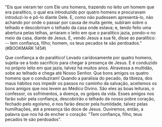 
"Eis que vieram ter com Ele uns homens, trazendo no leito um homem que era paralítico, o qual era introduzido por quatro homens e procuravam introduzi-lo e pô-lo diante Dele. E, como não pudessem apresentá-lo, não achando por onde o passar por causa de muita gente, subiram sobre o telhado e descobriram o telhado da casa onde estava; e, tendo feito uma abertura pelas telhas, arriaram o leito em que o paralítico jazia, pondo-o no meio da casa, diante de Jesus. E, vendo Jesus a sua fé, disse ao paralítico: -- tem confiança, filho; homem, os teus pecados te são perdoados."(#BOOKMARK 145#)

Que confiança a do paralítico! Levado caridosamente por quatro homens, sujeita-se a todo sacrifício para chegar à presença de Jesus. E é conduzido no próprio leito em que jazia, talvez há muitos anos. Atravessa a multidão, sobe ao telhado e chega até Nosso Senhor. Que bons amigos os quatro homens que o conduziram! Quando a paralisia do pecado, da tibieza, dos maus hábitos nos impedir os passos no caminho da salvação, aceitemos os bons amigos que nos levem ao Médico Divino. São eles as boas leituras, o confessor, os sofrimentos, a doença, os golpes da vida. Esses amigos nos farão subir pela confiança, descobrirão o telhado de nosso pobre coração, fechado pelo egoísmo, e nos farão descer pela humildade, talvez pelas humilhações, até a presença tão doce de Jesus. Ouviremos, então, a palavra que nos há de encher o coração: "Tem confiança, filho, teus pecados te são perdoados".

